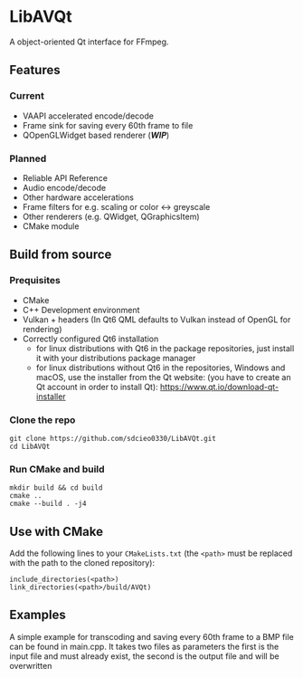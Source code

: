 # LibAVQt

A object-oriented Qt interface for FFmpeg.

## Features

### Current

- VAAPI accelerated encode/decode
- Frame sink for saving every 60th frame to file
- QOpenGLWidget based renderer (***WIP***)

### Planned

- Reliable API Reference
- Audio encode/decode
- Other hardware accelerations
- Frame filters for e.g. scaling or color <-> greyscale
- Other renderers (e.g. QWidget, QGraphicsItem)
- CMake module

## Build from source

### Prequisites

- CMake
- C++ Development environment
- Vulkan + headers (In Qt6 QML defaults to Vulkan instead of OpenGL for
  rendering)
- Correctly configured Qt6 installation
    - for linux distributions with Qt6 in the package repositories, just install
      it with your distributions package manager
    - for linux distributions without Qt6 in the repositories, Windows and
      macOS, use the installer from the Qt website: (you have to create an Qt
      account in order to install Qt): https://www.qt.io/download-qt-installer

### Clone the repo

```
git clone https://github.com/sdcieo0330/LibAVQt.git
cd LibAVQt
```

### Run CMake and build

```
mkdir build && cd build
cmake ..
cmake --build . -j4
```

## Use with CMake

Add the following lines to your ``CMakeLists.txt``
(the ``<path>`` must be replaced with the path to the cloned repository):

```
include_directories(<path>)
link_directories(<path>/build/AVQt)
```

## Examples

A simple example for transcoding and saving every 60th frame to a BMP file can
be found in main.cpp. It takes two files as parameters the first is the input
file and must already exist, the second is the output file and will be
overwritten